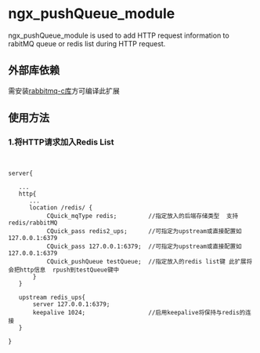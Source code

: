 # ngx_pushQueue_module

ngx_pushQueue_module is used to add HTTP request information to rabitMQ queue or redis list during HTTP request.

<h2>外部库依赖</h2>
<p>需安装<a href="https://github.com/alanxz/rabbitmq-c">rabbitmq-c库</a>方可编译此扩展</p>

<h2>使用方法</h2>
<h3>1.将HTTP请求加入Redis List</h3>
<pre>

    server{
    
       ...
       http{
          ...
          location /redis/ {
               CQuick_mqType redis;         //指定放入的后端存储类型  支持 redis/rabbitMQ
               CQuick_pass redis2_ups;      //可指定为upstream或直接配置如127.0.0.1:6379
               CQuick_pass 127.0.0.1:6379;  //可指定为upstream或直接配置如127.0.0.1:6379
               CQuick_pushQueue testQueue;  //指定放入的redis list键 此扩展将会把http信息  rpush到testQueue键中
           }
       }
  
       upstream redis_ups{
           server 127.0.0.1:6379;        
           keepalive 1024;                  //启用keepalive将保持与redis的连接
       }
  
    }
</pre>

